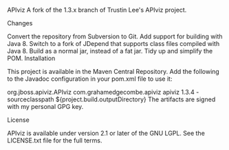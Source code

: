 APIviz
A fork of the 1.3.x branch of Trustin Lee's APIviz project.

Changes

Convert the repository from Subversion to Git.
Add support for building with Java 8.
Switch to a fork of JDepend that supports class files compiled with Java 8.
Build as a normal jar, instead of a fat jar.
Tidy up and simplify the POM.
Installation

This project is available in the Maven Central Repository. Add the following to the Javadoc configuration in your pom.xml file to use it:

<doclet>org.jboss.apiviz.APIviz</doclet>
<docletArtifact>
  <groupId>com.grahamedgecombe.apiviz</groupId>
  <artifactId>apiviz</artifactId>
  <version>1.3.4</version>
</docletArtifact>
<additionalparam>
  -sourceclasspath ${project.build.outputDirectory}
</additionalparam>
The artifacts are signed with my personal GPG key.

License

APIviz is available under version 2.1 or later of the GNU LGPL. See the LICENSE.txt file for the full terms.
